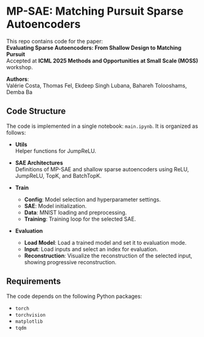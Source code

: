# MP-SAE: Matching Pursuit Sparse Autoencoders

This repo contains code for the paper:  
**Evaluating Sparse Autoencoders: From Shallow Design to Matching Pursuit**  
Accepted at **ICML 2025 Methods and Opportunities at Small Scale (MOSS)** workshop.

**Authors**:  
Valérie Costa, Thomas Fel, Ekdeep Singh Lubana, Bahareh Tolooshams, Demba Ba

 

## Code Structure

The code is implemented in a single notebook: `main.ipynb`. It is organized as follows:

- **Utils**  
  Helper functions for JumpReLU.

- **SAE Architectures**  
  Definitions of MP-SAE and shallow sparse autoencoders using ReLU, JumpReLU, TopK, and BatchTopK.

- **Train**
  - **Config**: Model selection and hyperparameter settings.
  - **SAE**: Model initialization.
  - **Data**: MNIST loading and preprocessing.
  - **Training**: Training loop for the selected SAE.

- **Evaluation**
  - **Load Model**: Load a trained model and set it to evaluation mode.  
  - **Input**: Load inputs and select an index for evaluation.  
  - **Reconstruction**: Visualize the reconstruction of the selected input, showing progressive reconstruction.


## Requirements

The code depends on the following Python packages:

- `torch`
- `torchvision`
- `matplotlib`
- `tqdm`